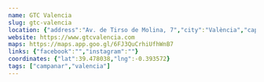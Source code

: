 ```yaml
---
name: GTC Valencia
slug: gtc-valencia
location: {"address":"Av. de Tirso de Molina, 7","city":"València","cap":46009}
website: https://www.gtcvalencia.com
maps: https://maps.app.goo.gl/6FJ3QuCrhiUfhWnB7
links: {"facebook":"","instagram":""}
coordinates: {"lat":39.478038,"lng":-0.393572}
tags: ["campanar","valencia"]
---
```

